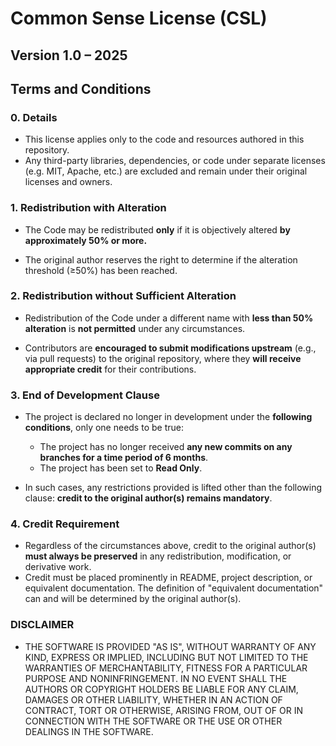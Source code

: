 # Common Sense License (CSL)

## Version 1.0 – 2025

## Terms and Conditions

### 0. Details

- This license applies only to the code and resources authored in this repository.
- Any third-party libraries, dependencies, or code under separate licenses (e.g. MIT, Apache, etc.) are excluded and remain under their original licenses and owners.

### 1. Redistribution with Alteration

- The Code may be redistributed **only** if it is objectively altered **by approximately 50% or more.**

- The original author reserves the right to determine if the alteration threshold (≥50%) has been reached.

### 2. Redistribution without Sufficient Alteration

- Redistribution of the Code under a different name with **less than 50% alteration** is **not permitted** under any circumstances.

- Contributors are **encouraged to submit modifications upstream** (e.g., via pull requests) to the original repository, where they **will receive appropriate credit** for their contributions.

### 3. End of Development Clause

- The project is declared no longer in development under the **following conditions**, only one needs to be true:
  - The project has no longer received **any new commits on any branches for a time period of 6 months**.
  - The project has been set to **Read Only**.

- In such cases, any restrictions provided is lifted other than the following clause: **credit to the original author(s) remains mandatory**.

### 4. Credit Requirement

- Regardless of the circumstances above, credit to the original author(s) **must always be preserved** in any redistribution, modification, or derivative work.
- Credit must be placed prominently in README, project description, or equivalent documentation. The definition of "equivalent documentation" can and will be determined by the original author(s).

### DISCLAIMER

- THE SOFTWARE IS PROVIDED "AS IS", WITHOUT WARRANTY OF ANY KIND, EXPRESS OR IMPLIED, INCLUDING BUT NOT LIMITED TO THE WARRANTIES OF MERCHANTABILITY, FITNESS FOR A PARTICULAR PURPOSE AND NONINFRINGEMENT. IN NO EVENT SHALL THE AUTHORS OR COPYRIGHT HOLDERS BE LIABLE FOR ANY CLAIM, DAMAGES OR OTHER LIABILITY, WHETHER IN AN ACTION OF CONTRACT, TORT OR OTHERWISE, ARISING FROM, OUT OF OR IN CONNECTION WITH THE SOFTWARE OR THE USE OR OTHER DEALINGS IN THE SOFTWARE.
